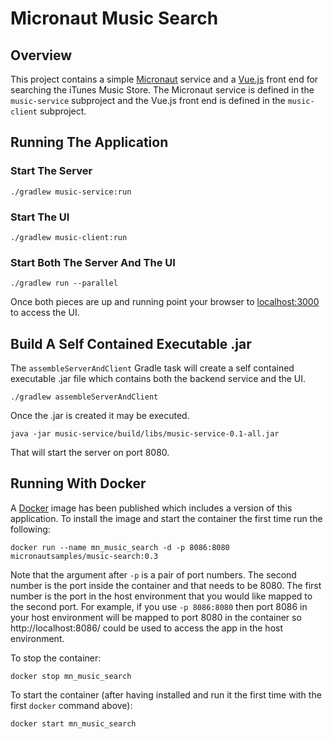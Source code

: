 # Micronaut Music Search

## Overview

This project contains a simple
[Micronaut](https://micronaut.io) service and a
[Vue.js](https://vuejs.org) front end for searching
the iTunes Music Store.  The Micronaut service is
defined in the `music-service` subproject and the
Vue.js front end is defined in the `music-client`
subproject.

## Running The Application

### Start The Server

    ./gradlew music-service:run

### Start The UI

    ./gradlew music-client:run

### Start Both The Server And The UI

    ./gradlew run --parallel

Once both pieces are up and running point your
browser to [localhost:3000](http://localhost:3000/)
to access the UI.

## Build A Self Contained Executable .jar

The `assembleServerAndClient` Gradle task will create
a self contained executable .jar file which contains
both the backend service and the UI.

    ./gradlew assembleServerAndClient

Once the .jar is created it may be executed.

    java -jar music-service/build/libs/music-service-0.1-all.jar

That will start the server on port 8080.    

## Running With Docker

A [Docker](http://docker.com) image has been published which includes a version of this application.  To 
install the image and start the container the first time run the following:

    docker run --name mn_music_search -d -p 8086:8080 micronautsamples/music-search:0.3
    
Note that the argument after `-p` is a pair of port numbers.  The second number is the port inside the 
container and that needs to be 8080.  The first number is the port in the host environment that you would 
like mapped to the second port.  For example, if you use `-p 8086:8080` then port 8086 in your host
environment will be mapped to port 8080 in the container so http://localhost:8086/ could be used to
access the app in the host environment.

To stop the container:

    docker stop mn_music_search
    
To start the container (after having installed and run it the first time with the first `docker` command above):

    docker start mn_music_search

